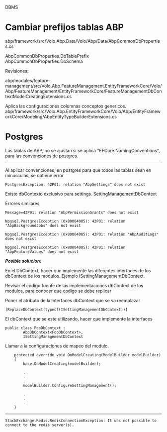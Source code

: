 DBMS 

# Cambiar prefijos tablas ABP


abp/framework/src/Volo.Abp.Data/Volo/Abp/Data/AbpCommonDbProperties.cs

AbpCommonDbProperties.DbTablePrefix
AbpCommonDbProperties.DbSchema
 

Revisiones:

abp/modules/feature-management/src/Volo.Abp.FeatureManagement.EntityFrameworkCore/Volo/Abp/FeatureManagement/EntityFrameworkCore/FeatureManagementDbContextModelCreatingExtensions.cs


Aplica las configuraciones columnas conceptos genericos.
abp/framework/src/Volo.Abp.EntityFrameworkCore/Volo/Abp/EntityFrameworkCore/Modeling/AbpEntityTypeBuilderExtensions.cs




# Postgres

Las tablas de ABP, no se ajustan si se aplica "EFCore.NamingConventions", para las convenciones de postgres.

--------
Al aplicar convenciones, en postgres para que todos las tablas sean en minusculas, se obtiene error

```
PostgresException: 42P01: relation "AbpSettings" does not exist
```

Existe dbContexto exclusivo para settings. SettingManagementDbContext


Errores similares

```
Message=42P01: relation "AbpPermissionGrants" does not exist
```

```
Npgsql.PostgresException (0x80004005): 42P01: relation "AbpBackgroundJobs" does not exist
```

```
Npgsql.PostgresException (0x80004005): 42P01: relation "AbpAuditLogs" does not exist
```

```
Npgsql.PostgresException (0x80004005): 42P01: relation "AbpFeatureValues" does not exist
```

***Posible solucion:***

En el DbContext, hacer que implemente las diferentes interfaces de los dbContext de los modulos. Ejemplo ISettingManagementDbContext. 

Revisar el codigo fuente de las implementaciones dbContext de los modulos, para conocer que codigo se debe replicar

Poner el atributo de la interfaces dbContext que se va reemplazar

```
[ReplaceDbContext(typeof(ISettingManagementDbContext))]
```

El dbContext que se este utilizando, hacer que implemente la interfaces

```
public class FooDbContext : 
        AbpDbContext<FooDbContext>,
        ISettingManagementDbContext
```
Llamar a la configuraciones de mapeo del modulo.

```
	protected override void OnModelCreating(ModelBuilder modelBuilder)
	{
		base.OnModelCreating(modelBuilder);

		.
		.
		.
		modelBuilder.ConfigureSettingManagement();
		
		.
		.
		.
	}

```
--------



```
StackExchange.Redis.RedisConnectionException: It was not possible to connect to the redis server(s). 
```